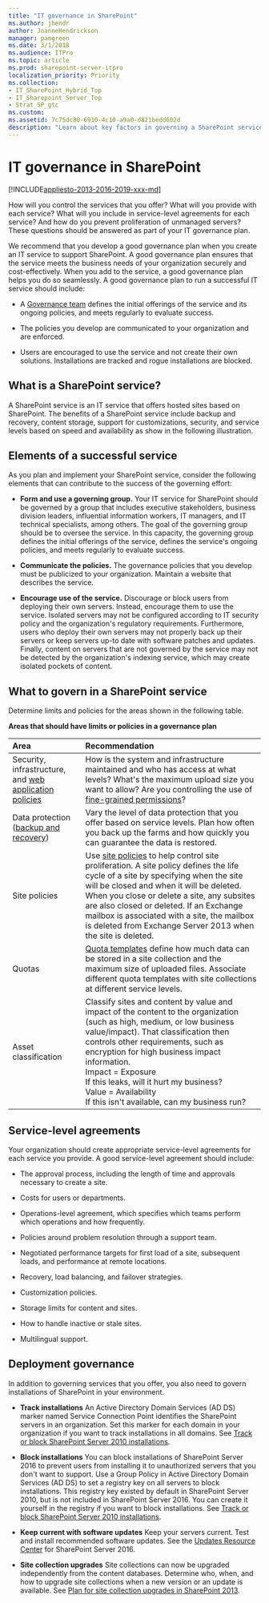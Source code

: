 ```yaml
---
title: "IT governance in SharePoint"
ms.author: jhendr
author: JoanneHendrickson
manager: pamgreen
ms.date: 3/1/2018
ms.audience: ITPro
ms.topic: article
ms.prod: sharepoint-server-itpro
localization_priority: Priority
ms.collection:
- IT_SharePoint_Hybrid_Top
- IT_Sharepoint_Server_Top
- Strat_SP_gtc
ms.custom: 
ms.assetid: 7c75dc80-6910-4c10-a9a0-d821bedd602d
description: "Learn about key factors in governing a SharePoint service and what to include in a service-level agreement."
---
```


# IT governance in SharePoint

[!INCLUDE[appliesto-2013-2016-2019-xxx-md](../includes/appliesto-2013-2016-2019-xxx-md.md)]
  
How will you control the services that you offer? What will you provide with each service? What will you include in service-level agreements for each service? And how do you prevent proliferation of unmanaged servers? These questions should be answered as part of your IT governance plan. 
  
We recommend that you develop a good governance plan when you create an IT service to support SharePoint. A good governance plan ensures that the service meets the business needs of your organization securely and cost-effectively. When you add to the service, a good governance plan helps you do so seamlessly. A good governance plan to run a successful IT service should include:
  
- A [Governance team](what-is-governance-in-sharepoint.md#GovernanceTeam) defines the initial offerings of the service and its ongoing policies, and meets regularly to evaluate success. 
    
- The policies you develop are communicated to your organization and are enforced.
    
- Users are encouraged to use the service and not create their own solutions. Installations are tracked and rogue installations are blocked.
    
## What is a SharePoint service?
<a name="Section1"> </a>

A SharePoint service is an IT service that offers hosted sites based on SharePoint. The benefits of a SharePoint service include backup and recovery, content storage, support for customizations, security, and service levels based on speed and availability as show in the following illustration.
  
## Elements of a successful service
<a name="Section2"> </a>

As you plan and implement your SharePoint service, consider the following elements that can contribute to the success of the governing effort:
  
- **Form and use a governing group.** Your IT service for SharePoint should be governed by a group that includes executive stakeholders, business division leaders, influential information workers, IT managers, and IT technical specialists, among others. The goal of the governing group should be to oversee the service. In this capacity, the governing group defines the initial offerings of the service, defines the service's ongoing policies, and meets regularly to evaluate success. 
    
- **Communicate the policies.** The governance policies that you develop must be publicized to your organization. Maintain a website that describes the service. 
    
- **Encourage use of the service.** Discourage or block users from deploying their own servers. Instead, encourage them to use the service. Isolated servers may not be configured according to IT security policy and the organization's regulatory requirements. Furthermore, users who deploy their own servers may not properly back up their servers or keep servers up-to date with software patches and updates. Finally, content on servers that are not governed by the service may not be detected by the organization's indexing service, which may create isolated pockets of content. 
    
## What to govern in a SharePoint service
<a name="Section3"> </a>

Determine limits and policies for the areas shown in the following table.
  
**Areas that should have limits or policies in a governance plan**

|**Area**|**Recommendation**|
|:-----|:-----|
|Security, infrastructure, and [web application policies](../administration/manage-permission-policies-for-a-web-application.md) <br/> |How is the system and infrastructure maintained and who has access at what levels? What's the maximum upload size you want to allow? Are you controlling the use of [fine-grained permissions](http://technet.microsoft.com/library/d46eae8a-5570-46e0-9800-6cde713b4828%28Office.14%29.aspx)?  <br/> |
|Data protection ([backup and recovery](../administration/backup-and-recovery-overview.md))  <br/> |Vary the level of data protection that you offer based on service levels. Plan how often you back up the farms and how quickly you can guarantee the data is restored.  <br/> |
|Site policies  <br/> |Use [site policies](../sites/site-policy-overview.md) to help control site proliferation. A site policy defines the life cycle of a site by specifying when the site will be closed and when it will be deleted. When you close or delete a site, any subsites are also closed or deleted. If an Exchange mailbox is associated with a site, the mailbox is deleted from Exchange Server 2013 when the site is deleted.  <br/> |
|Quotas  <br/> |[Quota templates](../sites/create-edit-and-delete-quota-templates.md) define how much data can be stored in a site collection and the maximum size of uploaded files. Associate different quota templates with site collections at different service levels.  <br/> |
|Asset classification  <br/> | Classify sites and content by value and impact of the content to the organization (such as high, medium, or low business value/impact). That classification then controls other requirements, such as encryption for high business impact information.  <br/>  Impact = Exposure  <br/>  If this leaks, will it hurt my business?  <br/>  Value = Availability  <br/>  If this isn't available, can my business run?  <br/> |
   
## Service-level agreements
<a name="SLA"> </a>

Your organization should create appropriate service-level agreements for each service you provide. A good service-level agreement should include:
  
- The approval process, including the length of time and approvals necessary to create a site.
    
- Costs for users or departments.
    
- Operations-level agreement, which specifies which teams perform which operations and how frequently.
    
- Policies around problem resolution through a support team.
    
- Negotiated performance targets for first load of a site, subsequent loads, and performance at remote locations.
    
- Recovery, load balancing, and failover strategies.
    
- Customization policies.
    
- Storage limits for content and sites.
    
- How to handle inactive or stale sites.
    
- Multilingual support.
    
## Deployment governance
<a name="SLA"> </a>

In addition to governing services that you offer, you also need to govern installations of SharePoint in your environment.
  
- **Track installations** An Active Directory Domain Services (AD DS) marker named Service Connection Point identifies the SharePoint servers in an organization. Set this marker for each domain in your organization if you want to track installations in all domains. See [Track or block SharePoint Server 2010 installations](https://go.microsoft.com/fwlink/?LinkId=403888).
    
- **Block installations** You can block installations of SharePoint Server 2016 to prevent users from installing it to unauthorized servers that you don't want to support. Use a Group Policy in Active Directory Domain Services (AD DS) to set a registry key on all servers to block installations. This registry key existed by default in SharePoint Server 2010, but is not included in SharePoint Server 2016. You can create it yourself in the registry if you want to block installations. See [Track or block SharePoint Server 2010 installations](http://technet.microsoft.com/library/c8dfb182-2cd9-45f2-9e42-baa522a9c33d.aspx).
    
- **Keep current with software updates** Keep your servers current. Test and install recommended software updates. See the [Updates Resource Center](https://go.microsoft.com/fwlink/?LinkId=330874) for SharePoint Server 2016. 
    
- **Site collection upgrades** Site collections can now be upgraded independently from the content databases. Determine who, when, and how to upgrade site collections when a new version or an update is available. See [Plan for site collection upgrades in SharePoint 2013](http://technet.microsoft.com/library/e7455e3f-6770-4785-8d3e-da72cb7de261%28Office.14%29.aspx).
    

